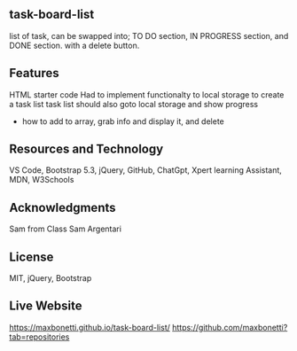 ## task-board-list
list of task, can be swapped into; TO DO section, IN PROGRESS section, and DONE section. with a delete button.

## Features
HTML starter code
Had to implement functionalty to local storage to create a task list
task list should also goto local storage and show progress
- how to add to array, grab info and display it, and delete
## Resources and Technology
VS Code, Bootstrap 5.3, jQuery, GitHub, ChatGpt, Xpert learning Assistant, MDN, W3Schools

## Acknowledgments
Sam from Class
Sam Argentari


## License
MIT, jQuery, Bootstrap

## Live Website
https://maxbonetti.github.io/task-board-list/
https://github.com/maxbonetti?tab=repositories
